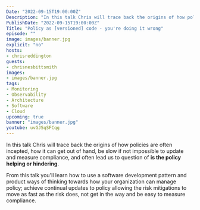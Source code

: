 ```yaml
---
Date: "2022-09-15T19:00:00Z"
Description: "In this talk Chris will trace back the origins of how policies are often incepted, how it can get out of hand, be slow if not impossible to update and measure compliance, and often lead us to question of is the policy helping or hindering? You'll learn how to use product ways of thinking towards how your organization can manage policy; achieve continual updates to policy allowing the risk mitigations to move as fast as the risk does, not get in the way and be easy to measure compliance."
PublishDate: "2022-09-15T19:00:00Z"
Title: "Policy as [versioned] code - you're doing it wrong"
episode: ""
image: images/banner.jpg
explicit: "no"
hosts:
- chrisreddington
guests:
- chrisnesbittsmith
images:
- images/banner.jpg
tags:
- Monitoring
- Observability
- Architecture
- Software
- Cloud
upcoming: true
banner: "images/banner.jpg"
youtube: uvGJSqSFCqg
---
```

In this talk Chris will trace back the origins of how policies are often incepted, how it can get out of hand, be slow if not impossible to update and measure compliance, and often lead us to question of **is the policy helping or hindering**.

From this talk you'll learn how to use a software development pattern and product ways of thinking towards how your organization can manage policy; achieve continual updates to policy allowing the risk mitigations to move as fast as the risk does, not get in the way and be easy to measure compliance.
